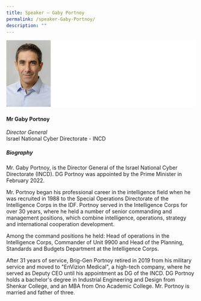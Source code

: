 ```yaml
---
title: Speaker – Gaby Portnoy
permalink: /speaker-Gaby-Portnoy/
description: ""
---
```

![](/images/Speakers/Gaby%20Portnoy.jpg)

#### **Mr Gaby Portnoy**

*Director General*  
Israel National Cyber Directorate - INCD

##### **Biography**
Mr. Gaby Portnoy, is the Director General of the Israel National Cyber Directorate (INCD). DG Portnoy was appointed by the Prime Minister in February 2022.

Mr. Portnoy began his professional career in the intelligence field when he was recruited in 1988 to the Special Operations Directorate of the Intelligence Corps in the IDF. Portnoy served in the Intelligence Corps for over 30 years, where he held a number of senior commanding and management positions, which combine intelligence, operations, strategy and international cooperation development.

Among the command positions he held: Head of operations in the Intelligence Corps, Commander of Unit 9900 and Head of the Planning, Standards and Budgets Department at the Intelligence Corps.

After 31 years of service, Brig-Gen Portnoy retired in 2019 from his military service and moved to "EnVizion Medical", a high-tech company, where he served as Deputy CEO until his appointment as DG of the INCD. DG Portnoy holds a bachelor's degree in Industrial Engineering and Design from Shenkar College, and an MBA from Ono Academic College. Mr. Portnoy is married and father of three.
